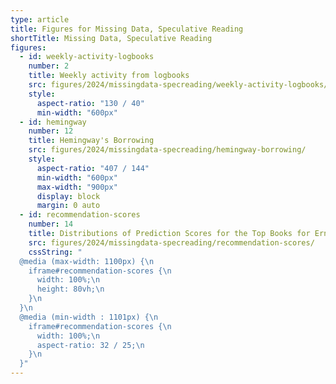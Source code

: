 ```yaml
---
type: article
title: Figures for Missing Data, Speculative Reading
shortTitle: Missing Data, Speculative Reading
figures:
  - id: weekly-activity-logbooks
    number: 2
    title: Weekly activity from logbooks
    src: figures/2024/missingdata-specreading/weekly-activity-logbooks/
    style:
      aspect-ratio: "130 / 40"
      min-width: "600px"
  - id: hemingway
    number: 12
    title: Hemingway's Borrowing
    src: figures/2024/missingdata-specreading/hemingway-borrowing/
    style:
      aspect-ratio: "407 / 144"
      min-width: "600px"
      max-width: "900px"
      display: block
      margin: 0 auto
  - id: recommendation-scores
    number: 14
    title: Distributions of Prediction Scores for the Top Books for Ernest Hemingway
    src: figures/2024/missingdata-specreading/recommendation-scores/
    cssString: "
  @media (max-width: 1100px) {\n
    iframe#recommendation-scores {\n
      width: 100%;\n
      height: 80vh;\n
    }\n
  }\n
  @media (min-width : 1101px) {\n
    iframe#recommendation-scores {\n
      width: 100%;\n
      aspect-ratio: 32 / 25;\n
    }\n
  }"
---
```


